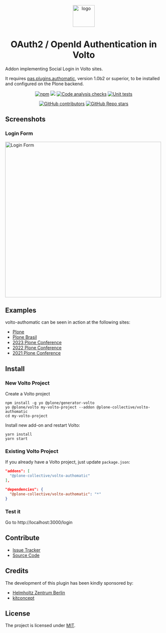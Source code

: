 <div align="center"><img alt="logo" src="https://raw.githubusercontent.com/collective/pas.plugins.authomatic/main/docs/authomatic.svg" width="70" /></div>

<h1 align="center">OAuth2 / OpenId Authentication in Volto</h1>

Addon implementing Social Login in Volto sites.

It requires [pas.plugins.authomatic](https://github.com/collective/pas.plugins.authomatic/), version 1.0b2 or superior, to be installed and configured on the Plone backend.

<div align="center">

[![npm](https://img.shields.io/npm/v/volto-authomatic)](https://www.npmjs.com/package/volto-authomatic)
[![](https://img.shields.io/badge/-Storybook-ff4785?logo=Storybook&logoColor=white&style=flat-square)](https://collective.github.io/volto-authomatic/)
[![Code analysis checks](https://github.com/collective/volto-authomatic/actions/workflows/code.yml/badge.svg)](https://github.com/collective/volto-authomatic/actions/workflows/code.yml)
[![Unit tests](https://github.com/collective/volto-authomatic/actions/workflows/unit.yml/badge.svg)](https://github.com/collective/volto-authomatic/actions/workflows/unit.yml)

[![GitHub contributors](https://img.shields.io/github/contributors/collective/volto-authomatic)](https://github.com/collective/volto-authomatic)
[![GitHub Repo stars](https://img.shields.io/github/stars/collective/volto-authomatic?style=social)](https://github.com/collective/volto-authomatic)

</div>

## Screenshots

### Login Form

<img alt="Login Form" src="./docs/login-form.png" width="500" />

## Examples

volto-authomatic can be seen in action at the following sites:

- [Plone](https://plone.org)
- [Plone Brasil](https://plone.org.br)
- [2023 Plone Conference](https://2023.ploneconf.org)
- [2022 Plone Conference](https://2022.ploneconf.org)
- [2021 Plone Conference](https://2021.ploneconf.org)

## Install

### New Volto Project

Create a Volto project

```shell
npm install -g yo @plone/generator-volto
yo @plone/volto my-volto-project --addon @plone-collective/volto-authomatic
cd my-volto-project
```

Install new add-on and restart Volto:

```shell
yarn install
yarn start
```

### Existing Volto Project

If you already have a Volto project, just update `package.json`:

```JSON
"addons": [
  "@plone-collective/volto-authomatic"
],

"dependencies": {
  "@plone-collective/volto-authomatic": "*"
}
```

### Test it

Go to http://localhost:3000/login

## Contribute

- [Issue Tracker](https://github.com/collective/volto-authomatic/issues)
- [Source Code](https://github.com/collective/volto-authomatic/)

## Credits

The development of this plugin has been kindly sponsored by:

- [Helmholtz Zentrum Berlin](https://www.helmholtz-berlin.de/)
- [kitconcept](http://www.kitconcept.com/)

## License

The project is licensed under [MIT](./LICENSE).
